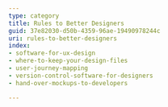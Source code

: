 ```yaml
---
type: category
title: Rules to Better Designers
guid: 37e82030-d50b-4359-96ae-19490978244c
uri: rules-to-better-designers
index:
- software-for-ux-design
- where-to-keep-your-design-files
- user-journey-mapping
- version-control-software-for-designers
- hand-over-mockups-to-developers

---
```

 
